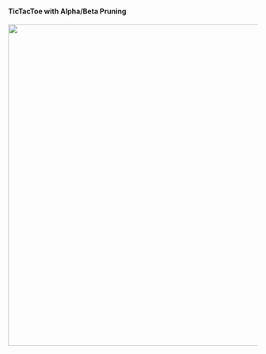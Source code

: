 #### TicTacToe with Alpha/Beta Pruning

<img src="https://github.com/DucAnhNg2002/BTL-TTCS/blob/main/assets/view.png?raw=true" width = "650">